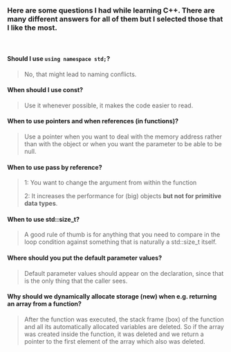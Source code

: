 ### Here are some questions I had while learning C++. There are many different answers for all of them but I selected those that I like the most.

<br>

#### Should I use ```using namespace std;```?
> No, that might lead to naming conflicts.

#### When should I use const?
> Use it whenever possible, it makes the code easier to read.

#### When to use pointers and when references (in functions)?
> Use a pointer when you want to deal with the memory address rather than with the object or when you want the parameter to be able to be null.

#### When to use pass by reference?

>1: You want to change the argument from within the function
>
> 2: It increases the performance for (big) objects <strong>but not for primitive data types</strong>.

#### When to use std::size_t?
> A good rule of thumb is for anything that you need to compare in the loop condition against something that is naturally a std::size_t itself.

#### Where should you put the default parameter values?
> Default parameter values should appear on the declaration, since that is the only thing that the caller sees.

#### Why should we dynamically allocate storage (new) when e.g. returning an array from a function?
> After the function was executed, the stack frame (box) of the function and all its automatically allocated variables are deleted. So if the array was created inside the function, it was deleted and we return a pointer to the first element of the array which also was deleted. 
